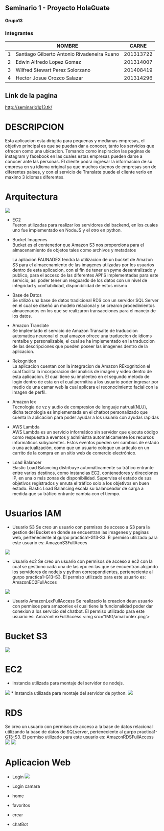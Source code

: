 ## Seminario 1 -  Proyecto HolaGuate
#### Grupo13

### Integrantes

|   | NOMBRE                                      | CARNE     |
| - | ------------------------------------------- | --------- |
| 1 | Santiago Gilberto Antonio Rivadeneira Ruano | 201313722 |
| 2 | Edwin Alfredo Lopez Gomez                   | 201314007 |
| 3 | Wilfred Stewart Perez Solorzano             | 201408419 |
| 4 | Hector Josue Orozco Salazar                 | 201314296 |

## Link de la pagina
http://seminario1g13.tk/

# DESCRIPCION
Esta aplicacion esta dirigida para pequenas y medianas empresas, el objetivo principal es que se puedan dar a conocer, tanto los servicios que ofrecen como una ubicacion. Tomando como inspiracion las paginas de instagram y facebook en las cuales estas empresas pueden darse a conocer ante las personas. El cliente podra ingresar la informacion de su empresa en su idioma original ya que muchos duenos de empresas son de diferentes paises, y con el servicio de Translate puede el cliente verlo en maximo 3 idiomas diferentes.



# Arquitectura

<img src="IMG/arquitectura.png">

 
* EC2
    <br>Fueron utilizadas para realizar los servidores del backend, en los cuales uno fue implementado en NodeJS y el otro en python. 

* Bucket Imagenes
    <br>Bucket es el contenedor que Amazon S3 nos proporciona para el almacenamiento de objetos
    tales como archivos y metadatos 

    La apliacion FAUNADEX tendra la utilizacion de un bucket de Amazon S3 para el almacenamiento 
    de las imagenes utilzadas por los usuarios dentro de esta aplicacion, con el fin de tener
    un pyme desentralizado y publico, para el acceso de las diferentes API'S implementadas para
    este servicio, asi poder tener un resguardo de los datos con un nivel de integridad y 
    confiabilidad, disponibilidad de estos mismo

* Base de Datos
    <br>Se utilizó una base de datos tradicional RDS con un servidor SQL Server en el cual se diseñó un modelo relacional y se crearon procedimientos almacenados en los que se realizaron transacciones para el manejo de los datos.

* Amazon Translate
    <br>Se implemtado el servicio de Amazon Transalte de traduccion automatica neuronal el cual amazon ofrece una traduccion de idioms rentalbe y personalizable, el cual se ha implementado en la traduccion de las descripciones que pueden poseer las imagenes dentro de la aplicacion. 

* Rekognition
    <br>La aplicacion cuentan con la integracion de Amazon REkognitcion el cual facilita la incorporacion del analisis de imagen y video dentro de esta aplicacion. El cual tiene su implenteo en el segundo metodo de login dentro de esta en el cual permitira a los usuario poder ingresar por medio de una camar web la cual aplicara el reconocimiento facial con la imagen de perfil.



* Amazon lex
    <br>Tecnologia de vz y audio de compresion de lenguaje natrual(NLU), dicha tecnologia es implementada en el chatbot personalizado que cuenta la aplicacion para poder ayudar a los usuario con ayudas rapidas

* AWS Lambda
    <br>AWS Lambda es un servicio informático sin servidor que ejecuta código como respuesta a eventos y administra automáticamente los recursos informáticos subyacentes. Estos eventos pueden ser cambios de estado o una actualización, como que un usuario coloque un artículo en un carrito de la compra en un sitio web de comercio electrónico.

* Load Balancer
    <br>Elastic Load Balancing distribuye automáticamente su tráfico entrante entre varios destinos, como instancias EC2, contenedores y direcciones IP, en una o más zonas de disponibilidad. Supervisa el estado de sus objetivos registrados y enruta el tráfico solo a los objetivos en buen estado. Elastic Load Balancing escala su balanceador de carga a medida que su tráfico entrante cambia con el tiempo. 


# Usuarios IAM
* Usuario S3
Se creo un usuario con permisos de acceso a S3 para la gestion del Bucket en donde se encuentran las imagenes y paginas web, perteneciente al gurpo practica1-G13-S3.
El permiso utilizado para este usuario es: AmazonS3FullAcces
<img src="IMG/IAM1Imagenes.png">

* Usuario ec2
Se creo un usuario con permisos de acceso a ec2 con la cual se gestiono cada una de las vpc en las que se encuentran alojando los servidores de nodejs y python correspondientes, perteneciente al gurpo practica1-G13-S3.
El permiso utilizado para este usuario es: AmazonEC2FullAcces
<img src="IMG/IAM2Imagenes.png">

* Usuario AmazonLexFullAccess
Se realizacio la creacion deun usuario con permisos para amazonlex  el cual tiene la funcionalidad poder dar conexion a los servicio del chatbot.
El permiso utilizado para este usuario es: AmazonLexFullAccess
<img src="IMG/amazonlex.png'>


# Bucket S3

<img src="IMG/bucketImagenes.png">

# EC2
* Instancia utilizada para montaje del servidor de nodejs.
<img src="IMG/ec2nodejs.png">
* Instancia utilizada para montaje del servidor de python.
<img src="IMG/ec2python.png">

# RDS
Se creo un usuario con permisos de acceso a la base de datos relacional utilizando la base de datos de SQLserver, perteneciente al gurpo practica1-G13-S3.
El permiso utilizado para este usuario es: AmazonRDSFullAccess
<img src="images/rdsImagenes.png">
<img src="images/ER.png">

# Aplicacion Web

* Login
    <img src="IMG/login.jpg">

* Login camara
    <imag src="IMG/camara.jpg">

* home
    <imag src="IMG/home.jpg">

* favoritos
    <imag src="IMG/favoritos.jpg">

* crear
    <imag src="IMG/crear.jpg">

* chatBot
    <imag src="IMG/chat.jpg">
